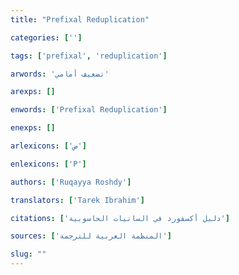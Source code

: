 ```yaml
---
title: "Prefixal Reduplication"

categories: ['']

tags: ['prefixal', 'reduplication']

arwords: 'تضعيف أمامي'

arexps: []

enwords: ['Prefixal Reduplication']

enexps: []

arlexicons: ['ض']

enlexicons: ['P']

authors: ['Ruqayya Roshdy']

translators: ['Tarek Ibrahim']

citations: ['دليل أكسفورد في السانيات الحاسوبية']

sources: ['المنظمة العربية للترجمة']

slug: ""
---
```

